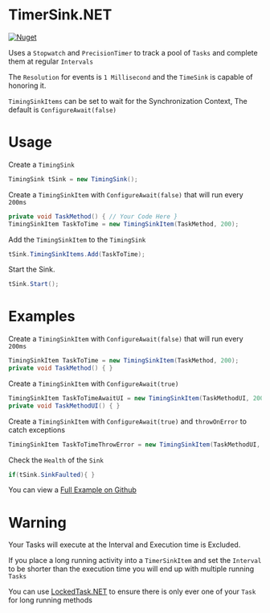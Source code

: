 # TimerSink.NET

[![Nuget](https://buildstats.info/nuget/TimerSink.NET)](https://www.nuget.org/packages/TimerSink.NET)

Uses a `Stopwatch` and `PrecisionTimer` to track a pool of `Tasks` and complete them at regular `Intervals`

The `Resolution` for events is `1 Millisecond` and the `TimeSink` is capable of honoring it.

`TimingSinkItems` can be set to wait for the Synchronization Context, The default is `ConfigureAwait(false)`

# Usage 

Create a `TimingSink`

```cs
TimingSink tSink = new TimingSink();
```

Create a `TimingSinkItem` with `ConfigureAwait(false)` that will run every `200ms`

```cs
private void TaskMethod() { // Your Code Here }
TimingSinkItem TaskToTime = new TimingSinkItem(TaskMethod, 200);
```

Add the `TimingSinkItem` to the `TimingSink`

```cs
tSink.TimingSinkItems.Add(TaskToTime);
```

Start the Sink.

```cs
tSink.Start();
```

# Examples

Create a `TimingSinkItem` with `ConfigureAwait(false)` that will run every `200ms`

```cs
TimingSinkItem TaskToTime = new TimingSinkItem(TaskMethod, 200);
private void TaskMethod() { }
```

Create a `TimingSinkItem` with `ConfigureAwait(true)`

```cs
TimingSinkItem TaskToTimeAwaitUI = new TimingSinkItem(TaskMethodUI, 200, true);
private void TaskMethodUI() { }
```

Create a `TimingSinkItem` with `ConfigureAwait(true)` and `throwOnError` to catch exceptions

```cs
TimingSinkItem TaskToTimeThrowError = new TimingSinkItem(TaskMethodUI, 200, true, true);
```

Check the `Health` of the `Sink`
```cs
if(tSink.SinkFaulted){ }
```

You can view a [Full Example on Github](https://github.com/HypsyNZ/Timer-Sink.NET/tree/main/TestSink/)

# Warning

Your Tasks will execute at the Interval and Execution time is Excluded.

If you place a long running activity into a `TimerSinkItem` and set the `Interval` to be shorter than the execution time you will end up with multiple running `Tasks`

You can use [LockedTask.NET](https://www.nuget.org/packages/LockedTask.NET) to ensure there is only ever one of your `Task` for long running methods
